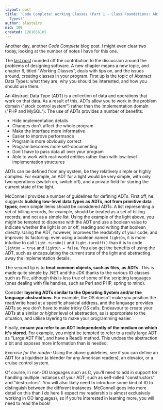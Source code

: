 ```yaml
---
layout: post
title: 'Code Complete: Working Classes (Part 1 - Class Foundations: Abstract Data
  Types)'
author: alastairs
nid: 109
created: 1261656105
---
```

Another day, another <em>Code Complete</em> blog post.  I might even clear two today, looking at the number of notes I have for this one.  

The <a href="http://www.codebork.com/2009/09/29/design-practices.html" title="Code Complete: Design in Construction (Part 4 - Design Practices)">last post</a> rounded off the contribution to the discussion around the problems of designing software.  A new chapter means a new topic, and chapter 6, titled "Working Classes", deals with tips on, and the issues around, creating classes in your program.  First up is the topic of Abstract Data Types: what they are, why you should be interested, and how you should use them.
<!--break-->
An Abstract Data Type (ADT) is a collection of data and operations that work on that data.  As a result of this, ADTs allow you to work in the problem domain ("stock control system") rather than the implementation domain ("PHP and MySQL").  The use of ADTs provides a number of benefits:
<ul>
  <li>Hide implementation details</li>
  <li>Changes don't affect the whole program</li>
  <li>Make the interface more informative</li>
  <li>Easier to improve performance</li>
  <li>Program is more obviously correct</li>
  <li>Program becomes more self-documenting</li>
  <li>Don't have to pass data all over your program</li>
  <li>Able to work with real-world entities rather than with low-level implementation structures</li>
</ul>

ADTs can be defined from any system, be they relatively simple or highly complex.  For example, an ADT for a light would be very simple, with only two operations (switch on, switch off), and a private field for storing the current state of the light.  

McConnell provides a number of guidelines for defining ADTs.  First off, he suggests <strong>building low-level data types as ADTs, not from primitive data types</strong>; even simple items should be considered ADTs.  A list representing a set of billing records, for example, should be treated as a set of billing records, and not as a simple list.  Using the example of the light above, you might be tempted to dispense with the ADT and use a boolean value to indicate whether the light is on or off, reading and writing that boolean directly.  Using the ADT, however, improves the readability of your code, and improves its factoring: even using a boolean named <code>lightOn</code>, it is more intuitive to call <code>light.turnOn()</code> and <code>light.turnOff()</code> than it is to code <code>lightOn = true</code> and <code>lightOn = false</code>.  You also get the benefits of using the ADT, such as encapsulating the current state of the light and abstracting away the implementation details.  

The second tip is to <strong>treat common objects, such as files, as ADTs.</strong>  This is made quite simple by .NET and the JDK thanks to the various IO classes such as File, although this is less true of some of the scripting languages (ones dealing with file handles, such as Perl and PHP, spring to mind).  

Consider <strong>layering ADTs similar to the Operating System and/or the language abstractions.</strong>  For example, the OS doesn't make you position the read/write head at a specific phsyical address, and the language provides ADTs so you don't have to make tricky OS calls.  Endeavour to create your ADTs at a similar <em>or higher</em> level of abstraction, as is appropriate to the situation, and utilise layering to make your programming easier.  

Finally, <strong>ensure you refer to an ADT independently of the medium on which it's stored.</strong>  For example, you might be tempted to refer to a really large ADT as "Large ADT File", and have a Read() method.  This undoes the abstraction a bit and exposes more information than is needed.

<em>Exercise for the reader:</em> Using the above guidelines, see if you can define an ADT for a liquidiser (a blender for any American readers), an elevator, or a cruise control system.  

Of course, in non-OO languages such as C, you'll need to add in support for handling multiple instances of your ADT, such as self-rolled "constructors" and "destructors".  You will also likely need to introduce some kind of ID to distinguish between the different instances.  McConnell goes into more detail on this than I do here (I expect my readership is almost exclusively working in OO languages), so if you're interested in learning more, you will need to read the book!
